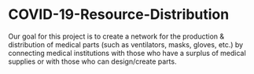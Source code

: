 # COVID-19-Resource-Distribution
Our goal for this project is to create a network for the production &amp; distribution of medical parts (such as 
ventilators, masks, gloves, etc.) by connecting medical institutions with those who have a surplus of medical supplies 
or with those who can design/create parts. 

